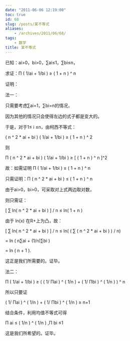 ```yaml
---
date: "2011-06-06 12:19:00"
toc: true
id: 68
slug: /posts/某不等式
aliases:
    - /archives/2011/06/68/
tags:
    - 数学
title: 某不等式
---
```


已知：ai>0，bi>0，∑ai≤1，∑bi≤n，

求证：Π ( 1/ai + 1/bi ) ≥ ( 1 + n ) ^ n

证明：

法一：

只需要考虑∑ai=1，∑bi=n的情况，

因为其他的情况只会使得左边的式子都是变大的。

于是，对于1≤ i ≤n，由柯西不等式：

( n ^ 2 * ai + bi ) ( 1/ai + 1/bi ) ≥ ( 1 + n ) ^ 2

则

Π ( n ^ 2 * ai + bi ) ( 1/ai + 1/bi ) ≥ [ ( 1 + n ) ^ n ]^2

故：如需证明 Π ( 1/ai + 1/bi ) ≥ ( 1 + n ) ^ n

只需证明：Π ( n ^ 2 * ai + bi ) ≤ ( 1 + n ) ^ n

由于ai>0，bi>0，可采取对上式两边取对数，

则只需证：

[ ∑ ln( n ^ 2 * ai + bi ) ] / n ≤ ln( 1 + n )

由于 ln(x) 在R+上为凸，故：

[ ∑ ln( n ^ 2 * ai + bi ) ] / n ≤ ln( ( ∑ ( n ^ 2 * ai + bi ) ) / n)

= ln ( n∑ai + (1/n)∑bi )

= ln ( n + 1 ).

这正是我们所需要的。证毕。

法二：

Π ( 1/ai + 1/bi ) ≥ ( ( 1/ Πai ) ^ ( 1/n ) + ( 1/ Πbi ) ^ ( 1/n ) ) ^ n

所以只要证

( 1/ Πai ) ^ ( 1/n ) + ( 1/ Πbi ) ^ ( 1/n ) ≥ n+1

结合条件，利用均值不等式可得

Π ai ≤ ( 1/n ) ^ ( 1/n ) ,Π bi ≤1

这是我们所希望的。证毕。